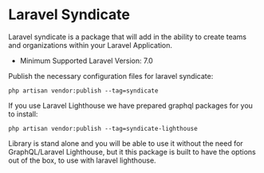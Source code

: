 # Laravel Syndicate
Laravel syndicate is a package that will add in the ability to create teams and organizations within your Laravel Application.

- Minimum Supported Laravel Version: 7.0

Publish the necessary configuration files for laravel syndicate:
```
php artisan vendor:publish --tag=syndicate
```

If you use Laravel Lighthouse we have prepared graphql packages for you to install:
```
php artisan vendor:publish --tag=syndicate-lighthouse
```

Library is stand alone and you will be able to use it without the need for GraphQL/Laravel Lighthouse, but it this package is built to have the options out of the box, to use with laravel lighthouse.